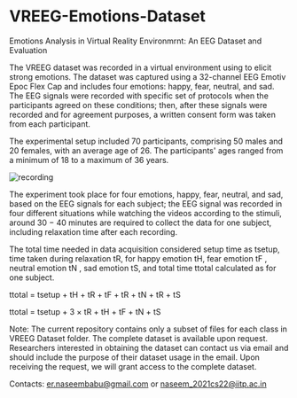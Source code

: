 # VREEG-Emotions-Dataset
Emotions Analysis in Virtual Reality Environmrnt: An EEG Dataset and Evaluation

The VREEG dataset was recorded in a virtual environment using to elicit strong emotions. The dataset was captured using a 32-channel EEG Emotiv Epoc Flex Cap and includes four emotions: happy, fear, neutral, and sad. The EEG signals were recorded with specific set of protocols when the participants agreed on these conditions; then, after these signals were recorded and for agreement purposes, a written consent form was taken from each participant.

The experimental setup included 70 participants, comprising 50 males and 20 females, with an average age of 26. The participants' ages ranged from a minimum of 18 to a maximum of 36 years.


![recording](https://github.com/naseembabu/VREEG-Emotions-Dataset/assets/71367662/d82c0ee9-0e78-4f03-9ffa-267cddf37468)


The experiment took place for four emotions, happy, fear, neutral, and sad, based on the EEG signals for each subject; the EEG signal was
recorded in four different situations while watching the videos according to the stimuli, around 30 − 40 minutes are required to collect the data for one subject, including relaxation time after each recording. 

The total time needed in data acquisition considered setup time as tsetup, time taken during relaxation tR, for happy emotion tH, fear emotion tF , neutral emotion tN , sad emotion tS, and total time ttotal calculated as for one subject. 

ttotal = tsetup + tH + tR + tF + tR + tN + tR + tS

ttotal = tsetup + 3 × tR + tH + tF + tN + tS

Note: The current repository contains only a subset of files for each class in VREEG Dataset folder. The complete dataset is available upon request. Researchers interested in obtaining the dataset can contact us via email and should include the purpose of their dataset usage in the email. Upon receiving the request, we will grant access to the complete dataset.

Contacts: er.naseembabu@gmail.com or naseem_2021cs22@iitp.ac.in
